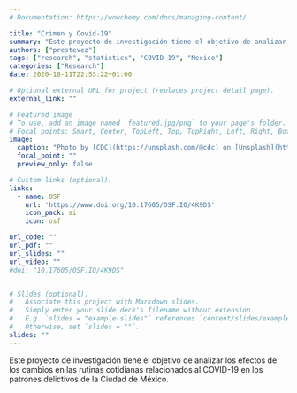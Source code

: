 ```yaml
---
# Documentation: https://wowchemy.com/docs/managing-content/

title: "Crimen y Covid-19"
summary: "Este proyecto de investigación tiene el objetivo de analizar los efectos de los cambios en las rutinas cotidianas relacionados al COVID-19 en los patrones delictivos de la Ciudad de México."
authors: ["prestevez"]
tags: ["research", "statistics", "COVID-19", "Mexico"]
categories: ["Research"]
date: 2020-10-11T22:53:22+01:00

# Optional external URL for project (replaces project detail page).
external_link: ""

# Featured image
# To use, add an image named `featured.jpg/png` to your page's folder.
# Focal points: Smart, Center, TopLeft, Top, TopRight, Left, Right, BottomLeft, Bottom, BottomRight.
image:
  caption: "Photo by [CDC](https://unsplash.com/@cdc) on [Unsplash](https://unsplash.com/photos/w9KEokhajKw)"
  focal_point: ""
  preview_only: false

# Custom links (optional).
links:
  - name: OSF
    url: 'https://www.doi.org/10.17605/OSF.IO/4K9DS'
    icon_pack: ai
    icon: osf

url_code: ""
url_pdf: ""
url_slides: ""
url_video: ""
#doi: "10.17605/OSF.IO/4K9DS"


# Slides (optional).
#   Associate this project with Markdown slides.
#   Simply enter your slide deck's filename without extension.
#   E.g. `slides = "example-slides"` references `content/slides/example-slides.md`.
#   Otherwise, set `slides = ""`.
slides: ""
---
```


Este proyecto de investigación tiene el objetivo de analizar los efectos de los cambios en las rutinas cotidianas relacionados al COVID-19 en los patrones delictivos de la Ciudad de México. 
